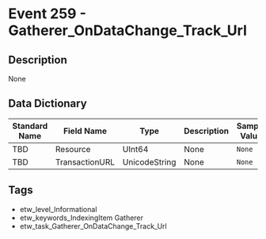 # Event 259 - Gatherer_OnDataChange_Track_Url

## Description
None

## Data Dictionary
|Standard Name|Field Name|Type|Description|Sample Value|
|---|---|---|---|---|
|TBD|Resource|UInt64|None|`None`|
|TBD|TransactionURL|UnicodeString|None|`None`|

## Tags
* etw_level_Informational
* etw_keywords_IndexingItem Gatherer
* etw_task_Gatherer_OnDataChange_Track_Url